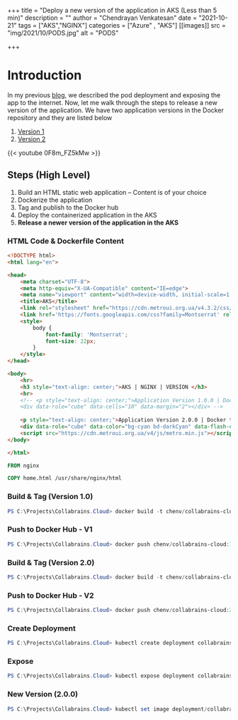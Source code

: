 +++
title = "Deploy a new version of the application in AKS (Less than 5 min)"
description = ""
author = "Chendrayan Venkatesan"
date = "2021-10-21"
tags = ["AKS","NGINX"]
categories = ["Azure" , "AKS"]
[[images]]
  src = "img/2021/10/PODS.jpg"
  alt = "PODS"

+++

# Introduction

In my previous [blog](https://about-powershell.com/blog/deploy-nginx-application-in-aks-in-5-min/), we described the pod deployment and exposing the app to the internet. Now, let me walk through the steps to release a new version of the application. We have two application versions in the Docker repository and they are listed below 

1. [Version 1](https://hub.docker.com/layers/173282206/chenv/collabrains-cloud/1.0.0/images/sha256-13340e9feca2d671f8fd47c11d5f4252144c75c10efb277715e77bf9650ded91?context=repo)
2. [Version 2](https://hub.docker.com/layers/173282070/chenv/collabrains-cloud/2.0.0/images/sha256-e7d89b5670ba756860f768e6fc675adc4ade3f0ded4a224f2e608d918d838288?context=repo)

{{< youtube 0F8m_FZ5kMw >}}

## Steps (High Level)

1.	Build an HTML static web application – Content is of your choice
2.	Dockerize the application
3.	Tag and publish to the Docker hub
4.	Deploy the containerized application in the AKS
5.	**Release a newer version of the application in the AKS**

### HTML Code & Dockerfile Content

```HTML
<!DOCTYPE html>
<html lang="en">

<head>
    <meta charset="UTF-8">
    <meta http-equiv="X-UA-Compatible" content="IE=edge">
    <meta name="viewport" content="width=device-width, initial-scale=1.0">
    <title>AKS</title>
    <link rel="stylesheet" href="https://cdn.metroui.org.ua/v4.3.2/css/metro-all.min.css">
    <link href='https://fonts.googleapis.com/css?family=Montserrat' rel='stylesheet'>
    <style>
        body {
            font-family: 'Montserrat';
            font-size: 22px;
        }
    </style>
</head>

<body>
    <hr>
    <h3 style="text-align: center;">AKS | NGINX | VERSION </h3>
    <hr>
    <!-- <p style="text-align: center;">Application Version 1.0.0 | Docker tag 1.0.0</p>
    <div data-role="cube" data-cells="10" data-margin="2"></div> -->
    
    <p style="text-align: center;">Application Version 2.0.0 | Docker tag 2.0.0</p>
    <div data-role="cube" data-color="bg-cyan bd-darkCyan" data-flash-color="#aa00ff"></div>
    <script src="https://cdn.metroui.org.ua/v4/js/metro.min.js"></script>
</body>

</html>
```

```Dockerfile
FROM nginx

COPY home.html /usr/share/nginx/html
```

### Build & Tag (Version 1.0)

```PowerShell
PS C:\Projects\Collabrains.Cloud> docker build -t chenv/collabrains-cloud:1.0.0 .
```

### Push to Docker Hub - V1

```PowerShell
PS C:\Projects\Collabrains.Cloud> docker push chenv/collabrains-cloud:1.0.0
```

### Build & Tag (Version 2.0)

```PowerShell
PS C:\Projects\Collabrains.Cloud> docker build -t chenv/collabrains-cloud:2.0.0 .
```

### Push to Docker Hub - V2

```PowerShell
PS C:\Projects\Collabrains.Cloud> docker push chenv/collabrains-cloud:2.0.0
```

### Create Deployment

```PowerShell
PS C:\Projects\Collabrains.Cloud> kubectl create deployment collabrains-cloud --image=chenv/collabrains-cloud:1.0.0
```

### Expose

```PowerShell
PS C:\Projects\Collabrains.Cloud> kubectl expose deployment collabrains-cloud --type=LoadBalancer --port=80 --target-port=80 --name=collabrains-cloud-service
```

### New Version (2.0.0)

```PowerShell
PS C:\Projects\Collabrains.Cloud> kubectl set image deployment/collabrains-cloud collabrains-cloud=chenv/collabrains-cloud:2.0.0 --record=true
```